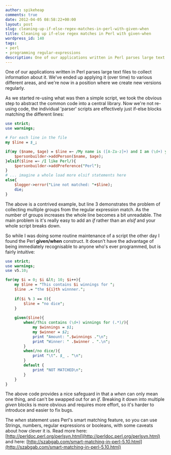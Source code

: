 ```yaml
---
author: spikeheap
comments: true
date: 2012-04-05 08:58:22+00:00
layout: post
slug: cleaning-up-if-else-regex-matches-in-perl-with-given-when
title: Cleaning up if-else regex matches in Perl with given-when
wordpress_id: 140
tags:
- perl
- programming regular-expressions
description: One of our applications written in Perl parses large text files to collect information about it. We've ended up applying it (over time) to various different areas, and we're now in a position where we create new versions regularly
---
```


One of our applications written in Perl parses large text files to collect information about it. We've ended up applying it (over time) to various different areas, and we're now in a position where we create new versions regularly.

As we started re-using what was then a simple script, we took the obvious step to abstract the common code into a central library. Now we're not re-using code, the individual 'parser' scripts are effectively just if-else blocks matching the different lines:

```perl
use strict;
use warnings;

# For each line in the file
my $line = $_;

if(my ($name, $age) = $line =~ /My name is ([A-Za-z]+) and I am (\d+) years old/){
	$personbuilder->addPerson($name, $age);
}elsif($line =~ /I like Perl/){
	$personbuilder->addPreference("Perl");
}
# ... imagine a whole load more elsif statements here 
else{
	$logger->error("Line not matched: "+$line);
	die;
}
```

The above is a contrived example, but line 3 demonstrates the problem of collecting multiple groups from the regular expression match. As the number of groups increases the whole line becomes a bit unreadable. The main problem is it's really easy to add an *if* rather than an *elsif* and your whole script breaks down.

So while I was doing some routine maintenance of a script the other day I found the Perl **given/when** construct. It doesn't have the advantage of being immediately recognisable to anyone who's ever programmed, but is fairly intuitive:

```perl
use strict;
use warnings;
use v5.10;

for(my $i = 0; $i &lt; 10; $i++){
	my $line = "This contains $i winnings for ";
	$line .= "the ${i}th winnner.";
	
	if($i % 3 == 0){
		$line = "no dice";
	}	
	
	given($line){
		when(/This contains (\d+) winnings for (.*)/){
			my $winnings = $1;
			my $winner = $2;
			print "Amount: ".$winnings ."\n";
			print "Winner: " .$winner . ".\n";
		}
		when(/no dice/){
			print "\t". $_ . "\n";
		}
		default { 
			print "NOT MATCHED\n";
		} 
	}
}
```

The above code provides a nice safeguard in that a *when* can only mean one thing, and can't be swapped out for an *if*. Breaking it down into multiple *given* blocks is more obvious and requires more effort, so it's harder to introduce and easier to fix bugs.

The *when* statement uses Perl's smart matching feature, so you can use Strings, numbers, regular expressions or booleans, with some caveats about how clever it is. Read more here: [http://perldoc.perl.org/perlsyn.html](http://perldoc.perl.org/perlsyn.html) and here: [http://szabgab.com/smart-matching-in-perl-5.10.html](http://szabgab.com/smart-matching-in-perl-5.10.html)
